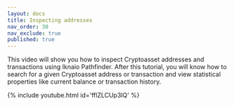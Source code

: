 ```yaml
---
layout: docs
title: Inspecting addresses
nav_order: 30
nav_exclude: true
published: true
---
```


This video will show you how to inspect Cryptoasset addresses and transactions using Iknaio Pathfinder. 
After this tutorial, you will know how to search for a given Cryptoasset address or transaction and view statistical properties like current balance or transaction history.

{% include youtube.html id='fflZLCUp3lQ' %}
